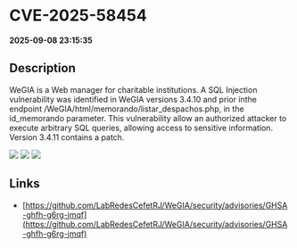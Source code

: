 # CVE-2025-58454

**2025-09-08 23:15:35**

## Description
WeGIA is a Web manager for charitable institutions. A SQL Injection vulnerability was identified in WeGIA versions 3.4.10 and prior inthe endpoint /WeGIA/html/memorando/listar_despachos.php, in the id_memorando parameter. This vulnerability allow an authorized attacker to execute arbitrary SQL queries, allowing access to sensitive information. Version 3.4.11 contains a patch.

![](https://img.shields.io/static/v1?label=Score&message=8.9&color=red)
![](https://img.shields.io/static/v1?label=Severity&message=HIGH&color=red)
![](https://img.shields.io/static/v1?label=CWE&message=SQL&color=green)

## Links
- [https://github.com/LabRedesCefetRJ/WeGIA/security/advisories/GHSA-ghfh-g6rg-jmqf](https://github.com/LabRedesCefetRJ/WeGIA/security/advisories/GHSA-ghfh-g6rg-jmqf)
